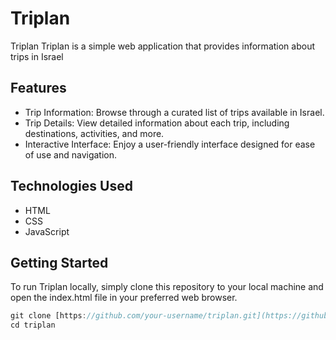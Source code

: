 # Triplan

Triplan Triplan is a simple web application that provides information about trips in Israel

## Features

* Trip Information: Browse through a curated list of trips available in Israel.
* Trip Details: View detailed information about each trip, including destinations, activities, and more.
* Interactive Interface: Enjoy a user-friendly interface designed for ease of use and navigation.

## Technologies Used
* HTML
* CSS
* JavaScript

## Getting Started
To run Triplan locally, simply clone this repository to your local machine and open the index.html file in your preferred web browser.

```javascript
git clone [https://github.com/your-username/triplan.git](https://github.com/AmirFukman/Triplan.git)
cd triplan
```

